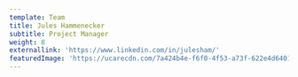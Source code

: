 ```yaml
---
template: Team
title: Jules Hammenecker
subtitle: Project Manager
weight: 8
externallink: 'https://www.linkedin.com/in/julesham/'
featuredImage: 'https://ucarecdn.com/7a424b4e-f6f0-4f53-a73f-622e4d6401b9/'
---
```


